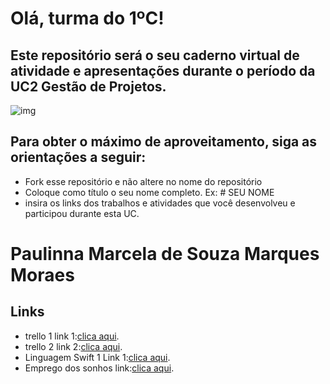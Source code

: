 # Olá, turma do 1ºC! 
## Este repositório será o seu caderno virtual de atividade e apresentações durante o período da UC2 Gestão de Projetos. 

![img](https://blog.acelerato.com/wp-content/uploads/2020/08/5-beneficios-da-gesta%CC%83o-de-projetos-para-a-sua-empresa-1200x640.png)

## Para obter o máximo de aproveitamento, siga as orientações a seguir:

- Fork esse repositório e não altere no nome do repositório
- Coloque como título o seu nome completo. Ex: # SEU NOME
- insira os links dos trabalhos e atividades que você desenvolveu e participou durante esta UC.


# Paulinna Marcela de Souza Marques Moraes

## Links

- trello 1 link 1:[clica aqui](https://trello.com/b/dCTrS5Hn/meu-planejamento).
- trello 2 link 2:[clica aqui](https://trello.com/invite/b/dCTrS5Hn/ATTIdf925c8cb31907371d89bb1398f705f91FA7ED14/meu-planejamento).
- Linguagem Swift 1 Link 1:[clica aqui](https://www.canva.com/design/DAGE1QmbvAk/JbHnHo2CwcOJXQ7Ftqz6_A/edit?utm_content=DAGE1QmbvAk&utm_campaign=designshare&utm_medium=link2&utm_source=sharebutton).
- Emprego dos sonhos link:[clica aqui](https://docs.google.com/document/d/1R443QyrQ84VuDk37M1hAl_Oths3TiQwM9hSWG2quS84/edit?usp=drivesdk).
